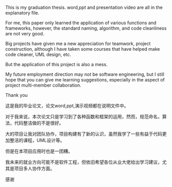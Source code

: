

This is my graduation thesis. word,ppt and presentation video are all in the explanatory file.



For me, this paper only learned the application of various functions and frameworks, however, the standard naming, algorithm, and code cleanliness are not very good.

Big projects have given me a new appreciation for teamwork, project construction, although I have taken some courses that have helped make code cleaner, UML design, etc.

But the application of this project is also a mess.

My future employment direction may not be software engineering, but I still hope that you can give me learning suggestions, especially in the aspect of project multi-member collaboration.

Thank you

这是我的毕业论文，论文word,ppt,演示视频都在说明文件中。



对于我来说，本次论文只是学习到了各种函数和框架的运用，然而，规范命名，算法，代码整洁做的不是很好。

大的项目让我对团队协作，项目构建有了新的认识，虽然我学了一些有益于代码更加整洁的课程，UML设计等。

但是在本项目应用时也是一团糟。

我未来的就业方向可能不是软件工程，但依旧希望各位从业大佬给出学习建议，尤其是项目多人协作方面。

感谢